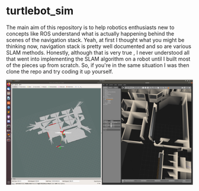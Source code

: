 # turtlebot_sim
 
 The main aim of this repository is to help robotics enthusiasts new to concepts like ROS understand what is actually happening behind the scenes of the navigation stack. Yeah, at first I thought what you might be thinking now, navigation stack is pretty well documented and so are various SLAM methods. Honestly, although that is very true , I never understood all that went into implementing the SLAM algorithm on a robot until I built most of the pieces up from scratch. So, if you're in the same situation I was then clone the repo and try coding it up yourself.

![Gazebo Screenshots](https://github.com/Sree-Aslesh/turtlebot_sim/blob/master/screenshots/Screenshot%20from%202020-08-16%2002-10-43.png)
